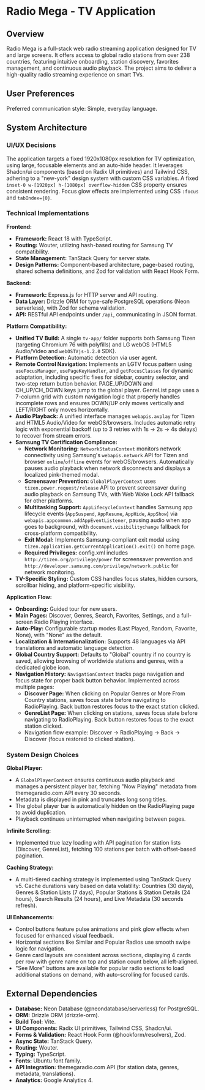# Radio Mega - TV Application

## Overview

Radio Mega is a full-stack web radio streaming application designed for TV and large screens. It offers access to global radio stations from over 238 countries, featuring intuitive onboarding, station discovery, favorites management, and continuous audio playback. The project aims to deliver a high-quality radio streaming experience on smart TVs.

## User Preferences

Preferred communication style: Simple, everyday language.

## System Architecture

### UI/UX Decisions

The application targets a fixed 1920x1080px resolution for TV optimization, using large, focusable elements and an auto-hide header. It leverages Shadcn/ui components (based on Radix UI primitives) and Tailwind CSS, adhering to a "new-york" design system with custom CSS variables. A fixed `inset-0 w-[1920px] h-[1080px] overflow-hidden` CSS property ensures consistent rendering. Focus glow effects are implemented using CSS `:focus` and `tabIndex={0}`.

### Technical Implementations

**Frontend:**
-   **Framework:** React 18 with TypeScript.
-   **Routing:** Wouter, utilizing hash-based routing for Samsung TV compatibility.
-   **State Management:** TanStack Query for server state.
-   **Design Patterns:** Component-based architecture, page-based routing, shared schema definitions, and Zod for validation with React Hook Form.

**Backend:**
-   **Framework:** Express.js for HTTP server and API routing.
-   **Data Layer:** Drizzle ORM for type-safe PostgreSQL operations (Neon serverless), with Zod for schema validation.
-   **API:** RESTful API endpoints under `/api`, communicating in JSON format.

**Platform Compatibility:**
-   **Unified TV Build:** A single `tv-app/` folder supports both Samsung Tizen (targeting Chromium 76 with polyfills) and LG webOS (HTML5 Audio/Video and `webOSTVjs-1.2.0` SDK).
-   **Platform Detection:** Automatic detection via user agent.
-   **Remote Control Navigation:** Implements an LGTV focus pattern using `useFocusManager`, `usePageKeyHandler`, and `getFocusClasses` for dynamic adaptation, including specific fixes for sidebar, country selector, and two-step return button behavior. PAGE_UP/DOWN and CH_UP/CH_DOWN keys jump to the global player. GenreList page uses a 7-column grid with custom navigation logic that properly handles incomplete rows and ensures DOWN/UP only moves vertically and LEFT/RIGHT only moves horizontally.
-   **Audio Playback:** A unified interface manages `webapis.avplay` for Tizen and HTML5 Audio/Video for webOS/browsers. Includes automatic retry logic with exponential backoff (up to 3 retries with 1s → 2s → 4s delays) to recover from stream errors.
-   **Samsung TV Certification Compliance:**
    -   **Network Monitoring:** `NetworkStatusContext` monitors network connectivity using Samsung's `webapis.network` API for Tizen and browser `online`/`offline` events for webOS/browsers. Automatically pauses audio playback when network disconnects and displays a localized pink-themed modal.
    -   **Screensaver Prevention:** `GlobalPlayerContext` uses `tizen.power.request/release` API to prevent screensaver during audio playback on Samsung TVs, with Web Wake Lock API fallback for other platforms.
    -   **Multitasking Support:** `AppLifecycleContext` handles Samsung app lifecycle events (`AppSuspend`, `AppResume`, `AppHide`, `AppShow`) via `webapis.appcommon.addAppEventListener`, pausing audio when app goes to background, with `document.visibilitychange` fallback for cross-platform compatibility.
    -   **Exit Modal:** Implements Samsung-compliant exit modal using `tizen.application.getCurrentApplication().exit()` on home page.
    -   **Required Privileges:** config.xml includes `http://tizen.org/privilege/power` for screensaver prevention and `http://developer.samsung.com/privilege/network.public` for network monitoring.
-   **TV-Specific Styling:** Custom CSS handles focus states, hidden cursors, scrollbar hiding, and platform-specific visibility.

**Application Flow:**
-   **Onboarding:** Guided tour for new users.
-   **Main Pages:** Discover, Genres, Search, Favorites, Settings, and a full-screen Radio Playing interface.
-   **Auto-Play:** Configurable startup modes (Last Played, Random, Favorite, None), with "None" as the default.
-   **Localization & Internationalization:** Supports 48 languages via API translations and automatic language detection.
-   **Global Country Support:** Defaults to "Global" country if no country is saved, allowing browsing of worldwide stations and genres, with a dedicated globe icon.
-   **Navigation History:** `NavigationContext` tracks page navigation and focus state for proper back button behavior. Implemented across multiple pages:
    -   **Discover Page:** When clicking on Popular Genres or More From Country stations, saves focus state before navigating to RadioPlaying. Back button restores focus to the exact station clicked.
    -   **GenreList Page:** When clicking on stations, saves focus state before navigating to RadioPlaying. Back button restores focus to the exact station clicked.
    -   Navigation flow example: Discover → RadioPlaying → Back → Discover (focus restored to clicked station).

### System Design Choices

**Global Player:**
-   A `GlobalPlayerContext` ensures continuous audio playback and manages a persistent player bar, fetching "Now Playing" metadata from themegaradio.com API every 30 seconds.
-   Metadata is displayed in pink and truncates long song titles.
-   The global player bar is automatically hidden on the RadioPlaying page to avoid duplication.
-   Playback continues uninterrupted when navigating between pages.

**Infinite Scrolling:**
-   Implemented true lazy loading with API pagination for station lists (Discover, GenreList), fetching 100 stations per batch with offset-based pagination.

**Caching Strategy:**
-   A multi-tiered caching strategy is implemented using TanStack Query v5. Cache durations vary based on data volatility: Countries (30 days), Genres & Station Lists (7 days), Popular Stations & Station Details (24 hours), Search Results (24 hours), and Live Metadata (30 seconds refresh).

**UI Enhancements:**
-   Control buttons feature pulse animations and pink glow effects when focused for enhanced visual feedback.
-   Horizontal sections like Similar and Popular Radios use smooth swipe logic for navigation.
-   Genre card layouts are consistent across sections, displaying 4 cards per row with genre name on top and station count below, all left-aligned.
-   "See More" buttons are available for popular radio sections to load additional stations on demand, with auto-scrolling for focused cards.

## External Dependencies

-   **Database:** Neon Database (@neondatabase/serverless) for PostgreSQL.
-   **ORM:** Drizzle ORM (drizzle-orm).
-   **Build Tool:** Vite.
-   **UI Components:** Radix UI primitives, Tailwind CSS, Shadcn/ui.
-   **Forms & Validation:** React Hook Form (@hookform/resolvers), Zod.
-   **Async State:** TanStack Query.
-   **Routing:** Wouter.
-   **Typing:** TypeScript.
-   **Fonts:** Ubuntu font family.
-   **API Integration:** themegaradio.com API (for station data, genres, metadata, translations).
-   **Analytics:** Google Analytics 4.